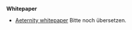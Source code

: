 **Whitepaper**
* [Aeternity whitepaper](https://github.com/aeternity/wiki/wiki/%5BGerman%5D-White-Paper)
  Bitte noch übersetzen.
